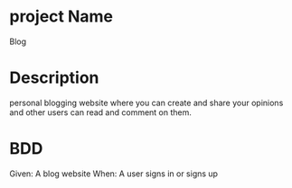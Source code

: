 # project Name
Blog

# Description
personal blogging website where you can create and share your opinions and other users can read and comment on them.

# BDD
Given: A blog website
When: A user signs in or signs up